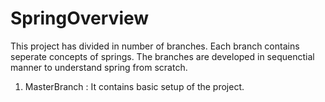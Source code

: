 # SpringOverview
This project has divided in number of branches. Each branch contains seperate concepts of springs. 
The branches are developed in sequenctial manner to understand spring from scratch. 

1. MasterBranch : It contains basic setup of the project.

